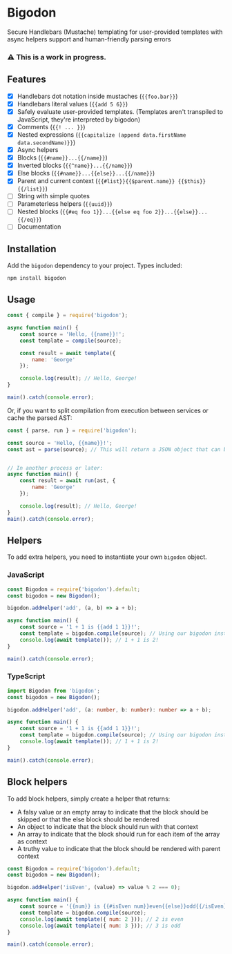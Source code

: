 # Bigodon
Secure Handlebars (Mustache) templating for user-provided templates with async helpers support and human-friendly parsing errors

### ⚠️ This is a work in progress.

## Features
- [x] Handlebars dot notation inside mustaches (`{{foo.bar}}`)
- [x] Handlebars literal values (`{{add 5 6}}`)
- [x] Safely evaluate user-provided templates. (Templates aren't transpiled to JavaScript, they're interpreted by bigodon)
- [x] Comments (`{{! ... }}`)
- [x] Nested expressions (`{{capitalize (append data.firstName data.secondName)}}`)
- [x] Async helpers
- [x] Blocks (`{{#name}}...{{/name}}`)
- [x] Inverted blocks (`{{^name}}...{{/name}}`)
- [x] Else blocks (`{{#name}}...{{else}}...{{/name}}`)
- [x] Parent and current context (`{{#list}}{{$parent.name}} {{$this}}{{/list}}`)
- [ ] String with simple quotes
- [ ] Parameterless helpers (`{{uuid}}`)
- [ ] Nested blocks (`{{#eq foo 1}}...{{else eq foo 2}}...{{else}}...{{/eq}}`)
- [ ] Documentation

## Installation

Add the `bigodon` dependency to your project. Types included:
```shell
npm install bigodon
```

## Usage

```javascript
const { compile } = require('bigodon');

async function main() {
    const source = 'Hello, {{name}}!';
    const template = compile(source);

    const result = await template({
        name: 'George'
    });

    console.log(result); // Hello, George!
}

main().catch(console.error);
```

Or, if you want to split compilation from execution between services or cache the parsed AST:
```javascript
const { parse, run } = require('bigodon');

const source = 'Hello, {{name}}!';
const ast = parse(source); // This will return a JSON object that can be persisted for later usage


// In another process or later:
async function main() {
    const result = await run(ast, {
        name: 'George'
    });

    console.log(result); // Hello, George!
}
main().catch(console.error);
```

## Helpers

To add extra helpers, you need to instantiate your own `bigodon` object.

### JavaScript

```javascript
const Bigodon = require('bigodon').default;
const bigodon = new Bigodon();

bigodon.addHelper('add', (a, b) => a + b);

async function main() {
    const source = '1 + 1 is {{add 1 1}}!';
    const template = bigodon.compile(source); // Using our bigodon instance instead of the default compile
    console.log(await template()); // 1 + 1 is 2!
}

main().catch(console.error);
```

### TypeScript

```typescript
import Bigodon from 'bigodon';
const bigodon = new Bigodon();

bigodon.addHelper('add', (a: number, b: number): number => a + b);

async function main() {
    const source = '1 + 1 is {{add 1 1}}!';
    const template = bigodon.compile(source); // Using our bigodon instance instead of the default compile
    console.log(await template()); // 1 + 1 is 2!
}

main().catch(console.error);
```

## Block helpers

To add block helpers, simply create a helper that returns:
- A falsy value or an empty array to indicate that the block should be skipped or that the else block should be rendered
- An object to indicate that the block should run with that context
- An array to indicate that the block should run for each item of the array as context
- A truthy value to indicate that the block should be rendered with parent context

```javascript
const Bigodon = require('bigodon').default;
const bigodon = new Bigodon();

bigodon.addHelper('isEven', (value) => value % 2 === 0);

async function main() {
    const source = '{{num}} is {{#isEven num}}even{{else}}odd{{/isEven}}';
    const template = bigodon.compile(source);
    console.log(await template({ num: 2 })); // 2 is even
    console.log(await template({ num: 3 })); // 3 is odd
}

main().catch(console.error);
```
